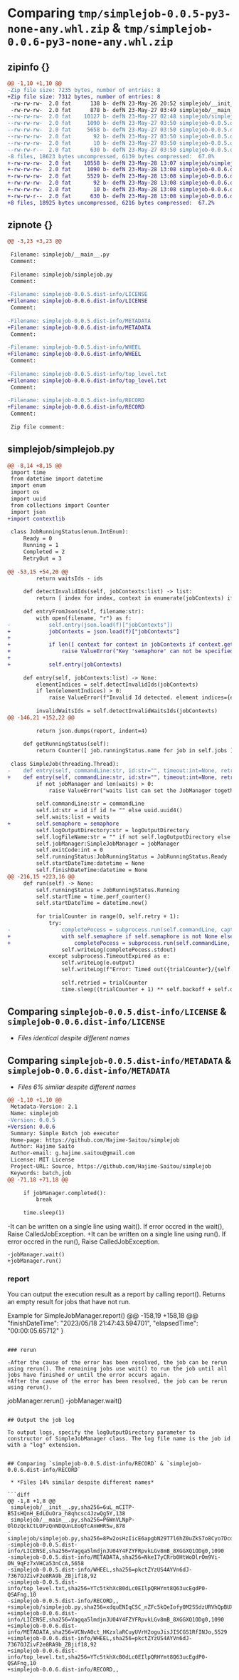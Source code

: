 # Comparing `tmp/simplejob-0.0.5-py3-none-any.whl.zip` & `tmp/simplejob-0.0.6-py3-none-any.whl.zip`

## zipinfo {}

```diff
@@ -1,10 +1,10 @@
-Zip file size: 7235 bytes, number of entries: 8
+Zip file size: 7312 bytes, number of entries: 8
 -rw-rw-rw-  2.0 fat      138 b- defN 23-May-26 20:52 simplejob/__init__.py
 -rw-rw-rw-  2.0 fat      878 b- defN 23-May-27 03:49 simplejob/__main__.py
--rw-rw-rw-  2.0 fat    10127 b- defN 23-May-27 02:48 simplejob/simplejob.py
--rw-rw-rw-  2.0 fat     1090 b- defN 23-May-27 03:50 simplejob-0.0.5.dist-info/LICENSE
--rw-rw-rw-  2.0 fat     5658 b- defN 23-May-27 03:50 simplejob-0.0.5.dist-info/METADATA
--rw-rw-rw-  2.0 fat       92 b- defN 23-May-27 03:50 simplejob-0.0.5.dist-info/WHEEL
--rw-rw-rw-  2.0 fat       10 b- defN 23-May-27 03:50 simplejob-0.0.5.dist-info/top_level.txt
--rw-rw-r--  2.0 fat      630 b- defN 23-May-27 03:50 simplejob-0.0.5.dist-info/RECORD
-8 files, 18623 bytes uncompressed, 6139 bytes compressed:  67.0%
+-rw-rw-rw-  2.0 fat    10558 b- defN 23-May-28 13:07 simplejob/simplejob.py
+-rw-rw-rw-  2.0 fat     1090 b- defN 23-May-28 13:08 simplejob-0.0.6.dist-info/LICENSE
+-rw-rw-rw-  2.0 fat     5529 b- defN 23-May-28 13:08 simplejob-0.0.6.dist-info/METADATA
+-rw-rw-rw-  2.0 fat       92 b- defN 23-May-28 13:08 simplejob-0.0.6.dist-info/WHEEL
+-rw-rw-rw-  2.0 fat       10 b- defN 23-May-28 13:08 simplejob-0.0.6.dist-info/top_level.txt
+-rw-rw-r--  2.0 fat      630 b- defN 23-May-28 13:08 simplejob-0.0.6.dist-info/RECORD
+8 files, 18925 bytes uncompressed, 6216 bytes compressed:  67.2%
```

## zipnote {}

```diff
@@ -3,23 +3,23 @@
 
 Filename: simplejob/__main__.py
 Comment: 
 
 Filename: simplejob/simplejob.py
 Comment: 
 
-Filename: simplejob-0.0.5.dist-info/LICENSE
+Filename: simplejob-0.0.6.dist-info/LICENSE
 Comment: 
 
-Filename: simplejob-0.0.5.dist-info/METADATA
+Filename: simplejob-0.0.6.dist-info/METADATA
 Comment: 
 
-Filename: simplejob-0.0.5.dist-info/WHEEL
+Filename: simplejob-0.0.6.dist-info/WHEEL
 Comment: 
 
-Filename: simplejob-0.0.5.dist-info/top_level.txt
+Filename: simplejob-0.0.6.dist-info/top_level.txt
 Comment: 
 
-Filename: simplejob-0.0.5.dist-info/RECORD
+Filename: simplejob-0.0.6.dist-info/RECORD
 Comment: 
 
 Zip file comment:
```

## simplejob/simplejob.py

```diff
@@ -8,14 +8,15 @@
 import time
 from datetime import datetime
 import enum
 import os
 import uuid
 from collections import Counter
 import json
+import contextlib
 
 class JobRunningStatus(enum.IntEnum):
     Ready = 0
     Running = 1
     Completed = 2
     RetryOut = 3
 
@@ -53,15 +54,20 @@
         return waitsIds - ids
     
     def detectInvalidIds(self, jobContexts:list) -> list:
         return [ index for index, context in enumerate(jobContexts) if not context.get("id", None) ]
 
     def entryFromJson(self, filename:str):
         with open(filename, "r") as f:
-            self.entry(json.load(f)["jobContexts"])
+            jobContexts = json.load(f)["jobContexts"]
+
+            if len([ context for context in jobContexts if context.get("semaphore", None) is not None ]) > 0:
+                raise ValueError("Key 'semaphore' can not be specified for JSON data read from a file.")
+
+            self.entry(jobContexts)
 
     def entry(self, jobContexts:list) -> None:
         elementIndices = self.detectInvalidIds(jobContexts)
         if len(elementIndices) > 0:
             raise ValueError(f"Invalid Id detected. element indices={elementIndices}")
 
         invalidWaitsIds = self.detectInvalidWaitsIds(jobContexts)
@@ -146,21 +152,22 @@
 
         return json.dumps(report, indent=4)
 
     def getRunningStatus(self):
         return Counter([ job.runningStatus.name for job in self.jobs ])
 
 class SimpleJob(threading.Thread):
-    def entry(self, commandLine:str, id:str="", timeout:int=None, retry:int=1, delay:int=0, backoff:int=1, waits:list = [], logOutputDirectory:str="", jobManager:SimpleJobManager=None) -> None:
+    def entry(self, commandLine:str, id:str="", timeout:int=None, retry:int=1, delay:int=0, backoff:int=1, waits:list=[], semaphore=None, logOutputDirectory:str="", jobManager:SimpleJobManager=None) -> None:
         if not jobManager and len(waits) > 0:
             raise ValueError("waits list can set the JobManager together.")
 
         self.commandLine:str = commandLine
         self.id:str = id if id != "" else uuid.uuid4()
         self.waits:list = waits
+        self.semaphore = semaphore
         self.logOutputDirectory:str = logOutputDirectory
         self.logFileName:str = "" if not self.logOutputDirectory else os.path.join(self.logOutputDirectory, f"{self.id}.log")
         self.jobManager:SimpleJobManager = jobManager
         self.exitCode:int = 0
         self.runningStatus:JobRunningStatus = JobRunningStatus.Ready
         self.startDateTime:datetime = None
         self.finishDateTime:datetime = None
@@ -216,15 +223,16 @@
     def run(self) -> None:
         self.runningStatus = JobRunningStatus.Running
         self.startTime = time.perf_counter()
         self.startDateTime = datetime.now()
 
         for trialCounter in range(0, self.retry + 1):
             try:
-                completePocess = subprocess.run(self.commandLine, capture_output=True, text=True, timeout=self.timeout)
+                with self.semaphore if self.semaphore is not None else contextlib.nullcontext():
+                    completePocess = subprocess.run(self.commandLine, capture_output=True, text=True, timeout=self.timeout)
                 self.writeLog(completePocess.stdout)
             except subprocess.TimeoutExpired as e:
                 self.writeLog(e.output)
                 self.writeLog(f"Error: Timed out({trialCounter}/{self.retry})")
 
                 self.retried = trialCounter
                 time.sleep((trialCounter + 1) ** self.backoff + self.delay)       # Exponential backoff
```

## Comparing `simplejob-0.0.5.dist-info/LICENSE` & `simplejob-0.0.6.dist-info/LICENSE`

 * *Files identical despite different names*

## Comparing `simplejob-0.0.5.dist-info/METADATA` & `simplejob-0.0.6.dist-info/METADATA`

 * *Files 6% similar despite different names*

```diff
@@ -1,10 +1,10 @@
 Metadata-Version: 2.1
 Name: simplejob
-Version: 0.0.5
+Version: 0.0.6
 Summary: Simple Batch job executor
 Home-page: https://github.com/Hajime-Saitou/simplejob
 Author: Hajime Saito
 Author-email: g.hajime.saitou@gmail.com
 License: MIT License
 Project-URL: Source, https://github.com/Hajime-Saitou/simplejob
 Keywords: batch,job
@@ -71,18 +71,18 @@
 
     if jobManager.completed():
         break
 
     time.sleep(1)
 ```
 
-It can be written on a single line using wait(). If error occred in the wait(), Raise CalledJobException.
+It can be written on a single line using run(). If error occred in the run(), Raise CalledJobException.
 
 ```
-jobManager.wait()
+jobManager.run()
 ```
 
 ### report
 
 You can output the execution result as a report by calling report(). Returns an empty result for jobs that have not run.
 
 Example for SimpleJobManager.report()
@@ -158,19 +158,18 @@
     "finishDateTime": "2023/05/18 21:47:43.594701",
     "elapsedTime": "00:00:05.65712"
 }
 ```
 
 ### rerun
 
-After the cause of the error has been resolved, the job can be rerun using rerun(). The remaining jobs use wait() to run the job until all jobs have finished or until the error occurs again.
+After the cause of the error has been resolved, the job can be rerun using rerun().
 
 ```
 jobManager.rerun()
-jobManager.wait()
 ```
 
 ## Output the job log
 
 To output logs, specify the logOutputDirectory parameter to constructor of SimpleJobManager class. The log file name is the job id with a "log" extension.
 
 ```
```

## Comparing `simplejob-0.0.5.dist-info/RECORD` & `simplejob-0.0.6.dist-info/RECORD`

 * *Files 14% similar despite different names*

```diff
@@ -1,8 +1,8 @@
 simplejob/__init__.py,sha256=6uL_mCITP-B5IsHQnH_EdLOuOra_h8qhcsc4JzwQg5Y,138
 simplejob/__main__.py,sha256=P6WnVLNpP-OlOzQckCtLOPzQnNDQUnLEoQTcAnWHR5w,878
-simplejob/simplejob.py,sha256=8Pw2osHzIicE6apgbN29T7l6hZ0uZkS7o8Cyo7Dcdq8,10127
-simplejob-0.0.5.dist-info/LICENSE,sha256=Vagqa5lmdjnJU04Y4FZYFRpvkLGv8mB_8XGGXQ1ODg0,1090
-simplejob-0.0.5.dist-info/METADATA,sha256=NkeI7yCRrb0HtWoDlrOm9Vi-ON_9qFz7xVHCa53nCcA,5658
-simplejob-0.0.5.dist-info/WHEEL,sha256=pkctZYzUS4AYVn6dJ-7367OJZivF2e8RA9b_ZBjif18,92
-simplejob-0.0.5.dist-info/top_level.txt,sha256=YTc5tkhXcB0dLc0EIlpQRHYmt8Q63ucEgdP0-QSAFng,10
-simplejob-0.0.5.dist-info/RECORD,,
+simplejob/simplejob.py,sha256=xdquENIqCSC_nZFc5kQeIofy0M2SSdzURVhQpBUXFrE,10558
+simplejob-0.0.6.dist-info/LICENSE,sha256=Vagqa5lmdjnJU04Y4FZYFRpvkLGv8mB_8XGGXQ1ODg0,1090
+simplejob-0.0.6.dist-info/METADATA,sha256=VCNvA0ct_HKzxlaRCuyUVrH2oguJisJISCGS1RfINJo,5529
+simplejob-0.0.6.dist-info/WHEEL,sha256=pkctZYzUS4AYVn6dJ-7367OJZivF2e8RA9b_ZBjif18,92
+simplejob-0.0.6.dist-info/top_level.txt,sha256=YTc5tkhXcB0dLc0EIlpQRHYmt8Q63ucEgdP0-QSAFng,10
+simplejob-0.0.6.dist-info/RECORD,,
```

